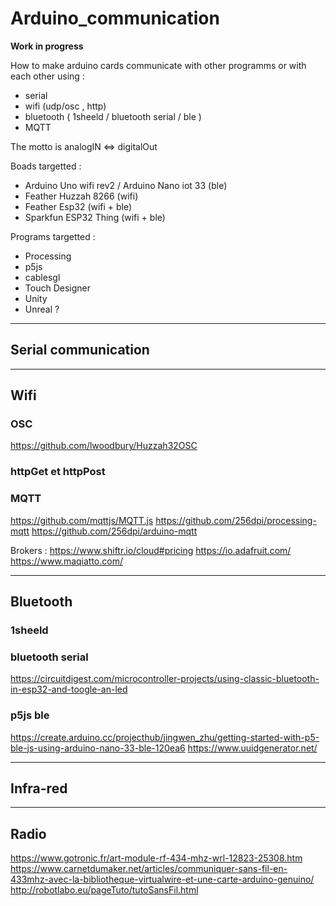 # Arduino_communication

**Work in progress**

How to make arduino cards communicate with other programms or with each other using :
- serial 
- wifi (udp/osc , http)
- bluetooth ( 1sheeld / bluetooth serial / ble )
- MQTT

The motto is analogIN <=> digitalOut

Boads targetted : 
- Arduino Uno wifi rev2 / Arduino Nano iot 33 (ble)
- Feather Huzzah 8266 (wifi)
- Feather Esp32 (wifi + ble)
- Sparkfun ESP32 Thing (wifi + ble)

Programs targetted :
- Processing
- p5js
- cablesgl
- Touch Designer
- Unity
- Unreal ?

---
## Serial communication


--- 

## Wifi

### OSC 
https://github.com/lwoodbury/Huzzah32OSC

### httpGet et httpPost 

### MQTT
https://github.com/mqttjs/MQTT.js
https://github.com/256dpi/processing-mqtt
https://github.com/256dpi/arduino-mqtt

Brokers :
https://www.shiftr.io/cloud#pricing
https://io.adafruit.com/
https://www.maqiatto.com/

---

## Bluetooth

### 1sheeld

### bluetooth serial
https://circuitdigest.com/microcontroller-projects/using-classic-bluetooth-in-esp32-and-toogle-an-led

### p5js ble
https://create.arduino.cc/projecthub/jingwen_zhu/getting-started-with-p5-ble-js-using-arduino-nano-33-ble-120ea6
https://www.uuidgenerator.net/



--- 
## Infra-red


---

## Radio
https://www.gotronic.fr/art-module-rf-434-mhz-wrl-12823-25308.htm
https://www.carnetdumaker.net/articles/communiquer-sans-fil-en-433mhz-avec-la-bibliotheque-virtualwire-et-une-carte-arduino-genuino/
http://robotlabo.eu/pageTuto/tutoSansFil.html